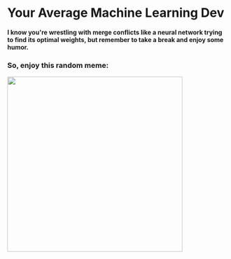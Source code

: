 # Your Average Machine Learning Dev

**I know you're wrestling with merge conflicts like a neural network trying to find its optimal weights, but remember to take a break and enjoy some humor.**

### So, enjoy this random meme:
<img src='https://memer-new.vercel.app/' style="height: 400px;"/>
